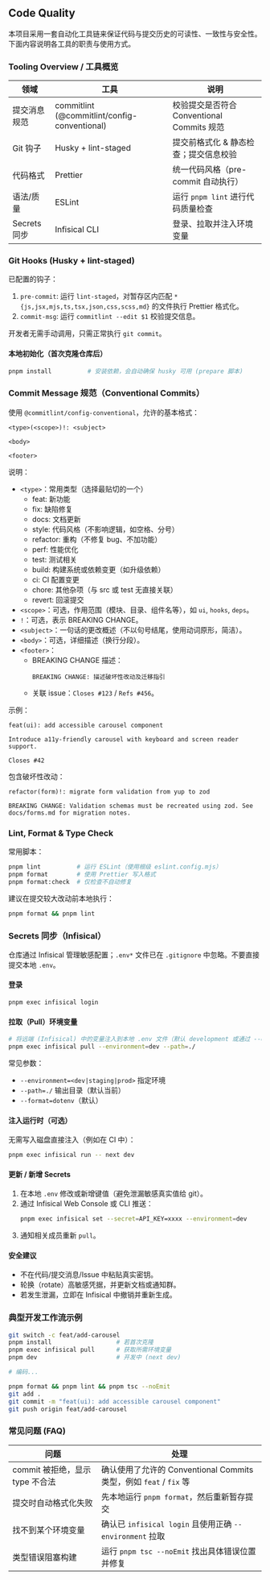 ## Code Quality

本项目采用一套自动化工具链来保证代码与提交历史的可读性、一致性与安全性。下面内容说明各工具的职责与使用方式。

### Tooling Overview / 工具概览

| 领域         | 工具                                         | 说明                                       |
| ------------ | -------------------------------------------- | ------------------------------------------ |
| 提交消息规范 | commitlint (@commitlint/config-conventional) | 校验提交是否符合 Conventional Commits 规范 |
| Git 钩子     | Husky + lint-staged                          | 提交前格式化 & 静态检查；提交信息校验      |
| 代码格式     | Prettier                                     | 统一代码风格（pre-commit 自动执行）        |
| 语法/质量    | ESLint                                       | 运行 `pnpm lint` 进行代码质量检查          |
| Secrets 同步 | Infisical CLI                                | 登录、拉取并注入环境变量                   |

### Git Hooks (Husky + lint-staged)

已配置的钩子：

1. `pre-commit`: 运行 `lint-staged`，对暂存区内匹配 `*{js,jsx,mjs,ts,tsx,json,css,scss,md}` 的文件执行 Prettier 格式化。
2. `commit-msg`: 运行 `commitlint --edit $1` 校验提交信息。

开发者无需手动调用，只需正常执行 `git commit`。

#### 本地初始化（首次克隆仓库后）

```bash
pnpm install          # 安装依赖，会自动确保 husky 可用 (prepare 脚本)
```

### Commit Message 规范（Conventional Commits）

使用 `@commitlint/config-conventional`，允许的基本格式：

```
<type>(<scope>)!: <subject>

<body>

<footer>
```

说明：

- `<type>`：常用类型（选择最贴切的一个）
  - feat: 新功能
  - fix: 缺陷修复
  - docs: 文档更新
  - style: 代码风格（不影响逻辑，如空格、分号）
  - refactor: 重构（不修复 bug、不加功能）
  - perf: 性能优化
  - test: 测试相关
  - build: 构建系统或依赖变更（如升级依赖）
  - ci: CI 配置变更
  - chore: 其他杂项（与 src 或 test 无直接关联）
  - revert: 回滚提交
- `<scope>`：可选，作用范围（模块、目录、组件名等），如 `ui`, `hooks`, `deps`。
- `!`：可选，表示 BREAKING CHANGE。
- `<subject>`：一句话的更改概述（不以句号结尾，使用动词原形，简洁）。
- `<body>`：可选，详细描述（换行分段）。
- `<footer>`：
  - BREAKING CHANGE 描述：
    ```
    BREAKING CHANGE: 描述破坏性改动及迁移指引
    ```
  - 关联 issue：`Closes #123` / `Refs #456`。

示例：

```
feat(ui): add accessible carousel component

Introduce a11y-friendly carousel with keyboard and screen reader support.

Closes #42
```

包含破坏性改动：

```
refactor(form)!: migrate form validation from yup to zod

BREAKING CHANGE: Validation schemas must be recreated using zod. See docs/forms.md for migration notes.
```

### Lint, Format & Type Check

常用脚本：

```bash
pnpm lint          # 运行 ESLint（使用根级 eslint.config.mjs）
pnpm format        # 使用 Prettier 写入格式
pnpm format:check  # 仅检查不自动修复
```

建议在提交较大改动前本地执行：

```bash
pnpm format && pnpm lint
```

### Secrets 同步（Infisical）

仓库通过 Infisical 管理敏感配置；`.env*` 文件已在 `.gitignore` 中忽略。不要直接提交本地 `.env`。

#### 登录

```bash
pnpm exec infisical login
```

#### 拉取（Pull）环境变量

```bash
# 将远端 (Infisical) 中的变量注入到本地 .env 文件（默认 development 或通过 --env 指定）
pnpm exec infisical pull --environment=dev --path=./
```

常见参数：

- `--environment=<dev|staging|prod>` 指定环境
- `--path=./` 输出目录（默认当前）
- `--format=dotenv`（默认）

#### 注入运行时（可选）

无需写入磁盘直接注入（例如在 CI 中）：

```bash
pnpm exec infisical run -- next dev
```

#### 更新 / 新增 Secrets

1. 在本地 `.env` 修改或新增键值（避免泄漏敏感真实值给 git）。
2. 通过 Infisical Web Console 或 CLI 推送：
   ```bash
   pnpm exec infisical set --secret=API_KEY=xxxx --environment=dev
   ```
3. 通知相关成员重新 `pull`。

#### 安全建议

- 不在代码/提交消息/Issue 中粘贴真实密钥。
- 轮换（rotate）高敏感凭据，并更新文档或通知群。
- 若发生泄漏，立即在 Infisical 中撤销并重新生成。

### 典型开发工作流示例

```bash
git switch -c feat/add-carousel
pnpm install                  # 若首次克隆
pnpm exec infisical pull      # 获取所需环境变量
pnpm dev                      # 开发中 (next dev)

# 编码...

pnpm format && pnpm lint && pnpm tsc --noEmit
git add .
git commit -m "feat(ui): add accessible carousel component"
git push origin feat/add-carousel
```

### 常见问题 (FAQ)

| 问题                            | 处理                                                               |
| ------------------------------- | ------------------------------------------------------------------ |
| commit 被拒绝，显示 type 不合法 | 确认使用了允许的 Conventional Commits 类型，例如 `feat` / `fix` 等 |
| 提交时自动格式化失败            | 先本地运行 `pnpm format`，然后重新暂存提交                         |
| 找不到某个环境变量              | 确认已 `infisical login` 且使用正确 `--environment` 拉取           |
| 类型错误阻塞构建                | 运行 `pnpm tsc --noEmit` 找出具体错误位置并修复                    |
